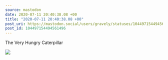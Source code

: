 ```yaml
---
source: mastodon
date: 2020-07-11 20:40:38.08 +00
title: "2020-07-11 20:40:38.08 +00"
post_uri: https://mastodon.social/users/gravely/statuses/104497154494561496
post_id: 104497154494561496
---
```

The Very Hungry Caterpillar


![](/images/104497154381875327.jpg)

